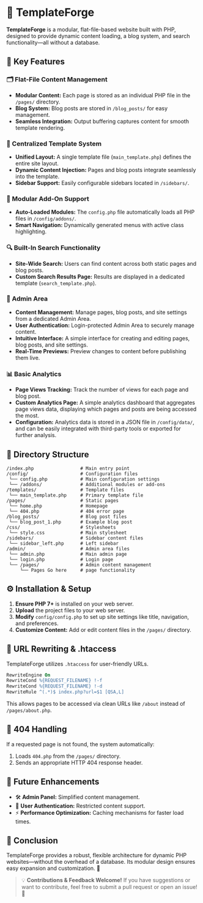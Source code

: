 # 🚀 TemplateForge

**TemplateForge** is a modular, flat-file-based website built with PHP, designed to provide dynamic content loading, a blog system, and search functionality—all without a database.

## 📌 Key Features

### 🗂 Flat-File Content Management
- **Modular Content:** Each page is stored as an individual PHP file in the `/pages/` directory.
- **Blog System:** Blog posts are stored in `/blog_posts/` for easy management.
- **Seamless Integration:** Output buffering captures content for smooth template rendering.

### 🎨 Centralized Template System
- **Unified Layout:** A single template file (`main_template.php`) defines the entire site layout.
- **Dynamic Content Injection:** Pages and blog posts integrate seamlessly into the template.
- **Sidebar Support:** Easily configurable sidebars located in `/sidebars/`.

### 🧩 Modular Add-On Support
- **Auto-Loaded Modules:** The `config.php` file automatically loads all PHP files in `/config/addons/`.
- **Smart Navigation:** Dynamically generated menus with active class highlighting.

### 🔍 Built-In Search Functionality
- **Site-Wide Search:** Users can find content across both static pages and blog posts.
- **Custom Search Results Page:** Results are displayed in a dedicated template (`search_template.php`).

### 🔑 Admin Area
- **Content Management:** Manage pages, blog posts, and site settings from a dedicated Admin Area.
- **User Authentication:** Login-protected Admin Area to securely manage content.
- **Intuitive Interface:** A simple interface for creating and editing pages, blog posts, and site settings.
- **Real-Time Previews:** Preview changes to content before publishing them live.

### 📊 Basic Analytics
- **Page Views Tracking:** Track the number of views for each page and blog post.
- **Custom Analytics Page:** A simple analytics dashboard that aggregates page views data, displaying which pages and posts are being accessed the most.
- **Configuration:** Analytics data is stored in a JSON file in `/config/data/`, and can be easily integrated with third-party tools or exported for further analysis.


## 📂 Directory Structure
```plaintext
/index.php                 # Main entry point
/config/                   # Configuration files
 └── config.php            # Main configuration settings
 └── /addons/              # Additional modules or add-ons
/templates/                # Template files
 └── main_template.php     # Primary template file
/pages/                    # Static pages
 └── home.php              # Homepage
 └── 404.php               # 404 error page
/blog_posts/               # Blog post files
 └── blog_post_1.php       # Example blog post
/css/                      # Stylesheets
 └── style.css             # Main stylesheet
/sidebars/                 # Sidebar content files
 └── sidebar_left.php      # Left sidebar
/admin/                    # Admin area files
 └── admin.php             # Main admin page
 └── login.php             # Login page
 └── /pages/               # Admin content management
     └── Pages Go here     # page functionality
```

## ⚙️ Installation & Setup
1. **Ensure PHP 7+** is installed on your web server.
2. **Upload** the project files to your web server.
3. **Modify** `config/config.php` to set up site settings like title, navigation, and preferences.
4. **Customize Content:** Add or edit content files in the `/pages/` directory.

## 🔄 URL Rewriting & .htaccess
TemplateForge utilizes `.htaccess` for user-friendly URLs.

```apache
RewriteEngine On
RewriteCond %{REQUEST_FILENAME} !-f
RewriteCond %{REQUEST_FILENAME} !-d
RewriteRule ^(.*)$ index.php?url=$1 [QSA,L]
```

This allows pages to be accessed via clean URLs like `/about` instead of `/pages/about.php`.

## 🚨 404 Handling
If a requested page is not found, the system automatically:
1. Loads `404.php` from the `/pages/` directory.
2. Sends an appropriate HTTP 404 response header.

## 🚀 Future Enhancements
- 🛠 **Admin Panel:** Simplified content management.
- 🔐 **User Authentication:** Restricted content support.
- ⚡ **Performance Optimization:** Caching mechanisms for faster load times.

## 🏁 Conclusion
TemplateForge provides a robust, flexible architecture for dynamic PHP websites—without the overhead of a database. Its modular design ensures easy expansion and customization. 🚀

> 💡 **Contributions & Feedback Welcome!** If you have suggestions or want to contribute, feel free to submit a pull request or open an issue! 🎉


